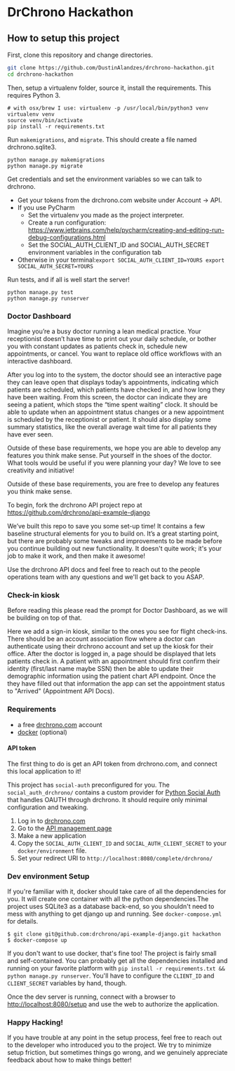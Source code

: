 # DrChrono Hackathon

## How to setup this project
First, clone this repository and change directories.
```bash
git clone https://github.com/DustinAlandzes/drchrono-hackathon.git
cd drchrono-hackathon
```

Then, setup a virtualenv folder, source it, install the requirements. This requires Python 3.

```
# with osx/brew I use: virtualenv -p /usr/local/bin/python3 venv
virtualenv venv 
source venv/bin/activate
pip install -r requirements.txt
```

Run `makemigrations`, and `migrate`. This should create a file named drchrono.sqlite3.
```
python manage.py makemigrations
python manage.py migrate
```

Get credentials and set the environment variables so we can talk to drchrono.
  - Get your tokens from the drchrono.com website under Account -> API.
  - If you use PyCharm
    * Set the virtualenv you made as the project interpreter.
    * Create a run configuration: https://www.jetbrains.com/help/pycharm/creating-and-editing-run-debug-configurations.html
    * Set the SOCIAL_AUTH_CLIENT_ID and SOCIAL_AUTH_SECRET environment variables in the configuration tab
  - Otherwise in your terminal:`
export SOCIAL_AUTH_CLIENT_ID=YOURS
export SOCIAL_AUTH_SECRET=YOURS
`

Run tests, and if all is well start the server!
```
python manage.py test
python manage.py runserver
```

### Doctor Dashboard

Imagine you’re a busy doctor running a lean medical practice. Your receptionist doesn’t have time to print out your daily schedule, 
or bother you with constant updates as patients check in, schedule new appointments, or cancel. 
You want to replace old office workflows with an interactive dashboard.

After you log into to the system, the doctor should see an interactive page they can leave open that displays today’s appointments, 
indicating which patients are scheduled, which patients have checked in, and how long they have been waiting. From this screen, the doctor 
can indicate they are seeing a patient, which stops the “time spent waiting” clock. It should be able to update when an appointment status 
changes or a new appointment is scheduled by the receptionist or patient. It should also display some summary statistics, 
like the overall average wait time for all patients they have ever seen.

Outside of these base requirements, we hope you are able to develop any features you think make sense. Put yourself in the shoes of the doctor. 
What tools would be useful if you were planning your day? We love to see creativity and initiative!


Outside of these base requirements, you are free to develop any features you think
make sense.

To begin, fork the drchrono API project repo at https://github.com/drchrono/api-example-django

We’ve built this repo to save you some set-up time! It contains a few baseline structural elements for you to build on.
It’s a great starting point, but there are probably some tweaks and improvements to be made before you continue building 
out new functionality. It doesn't quite work; it's your job to make it work, and then make it awesome!

Use the drchrono API docs and feel free to reach out to the people operations team with any questions and we'll get back
to you ASAP.


### Check-in kiosk

Before reading this please read the prompt for Doctor Dashboard, as we will be building on top of that.

Here we add a sign-in kiosk, similar to the ones you see for flight check-ins.
There should be an account association flow where a doctor can authenticate using
their drchrono account and set up the kiosk for their office.
After the doctor is logged in, a page should be displayed that lets patients check
in. A patient with an appointment should first confirm their identity (first/last
name maybe SSN) then be able to update their demographic information using the
patient chart API endpoint.  Once the they have filled out that information the
app can set the appointment status to "Arrived" (Appointment API Docs).


### Requirements
- a free [drchrono.com](https://www.drchrono.com/sign-up/) account
- [docker](https://www.docker.com/community-edition) (optional)


#### API token 
The first thing to do is get an API token from drchrono.com, and connect this local application to it!

This project has `social-auth` preconfigured for you. The `social_auth_drchrono/` contains a custom provider for
[Python Social Auth](http://python-social-auth.readthedocs.io/en/latest/) that handles OAUTH through drchrono. It should
 require only minimal configuration and tweaking. 

1) Log in to [drchrono.com](https://www.drchrono.com)
2) Go to the [API management page](https://app.drchrono.com/api-management/)
3) Make a new application
4) Copy the `SOCIAL_AUTH_CLIENT_ID` and `SOCIAL_AUTH_CLIENT_SECRET` to your `docker/environment` file.
5) Set your redirect URI to `http://localhost:8080/complete/drchrono/`


### Dev environment Setup
If you're familiar with it, docker should take care of all the dependencies for you. It will create one container with 
all the python dependencies.The project uses SQLite3 as a database back-end, so you shouldn't need to mess with anything 
to get django up and running. See `docker-compose.yml` for details.

``` 
$ git clone git@github.com:drchrono/api-example-django.git hackathon
$ docker-compose up
```

If you don't want to use docker, that's fine too! The project is fairly small and self-contained. You can probably get all
the dependencies installed and running on your favorite platform with `pip install -r requirements.txt && python manage.py runserver`. You'll have to configure the `CLIENT_ID` and `CLIENT_SECRET` variables by hand, though.

Once the dev server is running, connect with a browser to [http://localhost:8080/setup]() and use the web to authorize 
the application.


### Happy Hacking!
If you have trouble at any point in the setup process, feel free to reach out to the developer
who introduced you to the project. We try to minimize setup friction, but sometimes things go wrong, and we genuinely 
appreciate feedback about how to make things better!
